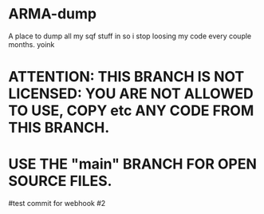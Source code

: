 # ARMA-dump
A place to dump all my sqf stuff in so i stop loosing my code every couple months. yoink
# ATTENTION: THIS BRANCH IS NOT LICENSED: YOU ARE NOT ALLOWED TO USE, COPY etc ANY CODE FROM THIS BRANCH.
# USE THE "main" BRANCH FOR OPEN SOURCE FILES.

#test commit for webhook #2